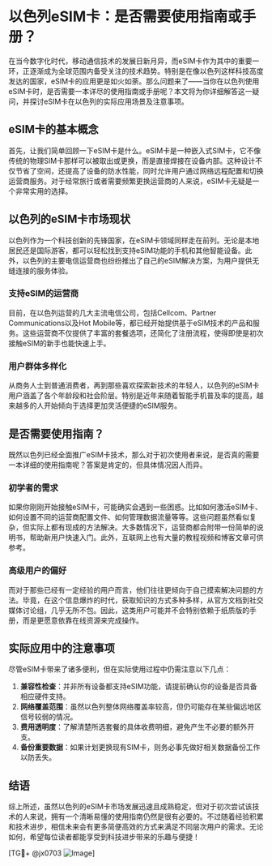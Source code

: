# 以色列eSIM卡：是否需要使用指南或手册？

在当今数字化时代，移动通信技术的发展日新月异，而eSIM卡作为其中的重要一环，正逐渐成为全球范围内备受关注的技术趋势。特别是在像以色列这样科技高度发达的国家，eSIM卡的应用更是如火如荼。那么问题来了——当你在以色列使用eSIM卡时，是否需要一本详尽的使用指南或手册呢？本文将为你详细解答这一疑问，并探讨eSIM卡在以色列的实际应用场景及注意事项。

## eSIM卡的基本概念

首先，让我们简单回顾一下eSIM卡是什么。eSIM卡是一种嵌入式SIM卡，它不像传统的物理SIM卡那样可以被取出或更换，而是直接焊接在设备内部。这种设计不仅节省了空间，还提高了设备的防水性能，同时允许用户通过网络远程配置和切换运营商服务。对于经常旅行或者需要频繁更换运营商的人来说，eSIM卡无疑是一个非常实用的选择。

## 以色列的eSIM卡市场现状

以色列作为一个科技创新的先锋国家，在eSIM卡领域同样走在前列。无论是本地居民还是国际游客，都可以轻松找到支持eSIM功能的手机和其他智能设备。此外，以色列的主要电信运营商也纷纷推出了自己的eSIM解决方案，为用户提供无缝连接的服务体验。

### 支持eSIM的运营商

目前，在以色列运营的几大主流电信公司，包括Cellcom、Partner Communications以及Hot Mobile等，都已经开始提供基于eSIM技术的产品和服务。这些运营商不仅提供了丰富的套餐选项，还简化了注册流程，使得即使是初次接触eSIM的新手也能快速上手。

### 用户群体多样化

从商务人士到普通消费者，再到那些喜欢探索新技术的年轻人，以色列的eSIM卡用户涵盖了各个年龄段和社会阶层。特别是近年来随着智能手机普及率的提高，越来越多的人开始倾向于选择更加灵活便捷的eSIM服务。

## 是否需要使用指南？

既然以色列已经全面推广eSIM卡技术，那么对于初次使用者来说，是否真的需要一本详细的使用指南呢？答案是肯定的，但具体情况因人而异。

### 初学者的需求

如果你刚刚开始接触eSIM卡，可能确实会遇到一些困惑。比如如何激活eSIM卡、如何设置不同的运营商配置文件、如何管理数据流量等等。这些问题虽然看似复杂，但实际上都有现成的方法解决。大多数情况下，运营商都会附带一份简单的说明书，帮助新用户快速入门。此外，互联网上也有大量的教程视频和博客文章可供参考。

### 高级用户的偏好

而对于那些已经有一定经验的用户而言，他们往往更倾向于自己摸索解决问题的方法。毕竟，在这个信息爆炸的时代，获取知识的方式多种多样，从官方文档到社交媒体讨论组，几乎无所不包。因此，这类用户可能并不会特别依赖于纸质版的手册，而是更愿意依靠在线资源来完成操作。

## 实际应用中的注意事项

尽管eSIM卡带来了诸多便利，但在实际使用过程中仍需注意以下几点：

1. **兼容性检查**：并非所有设备都支持eSIM功能，请提前确认你的设备是否具备相应硬件支持。
2. **网络覆盖范围**：虽然以色列整体网络覆盖率较高，但仍可能存在某些偏远地区信号较弱的情况。
3. **费用透明度**：了解清楚所选套餐的具体收费明细，避免产生不必要的额外开支。
4. **备份重要数据**：如果计划更换现有SIM卡，则务必事先做好相关数据备份工作以防丢失。

## 结语

综上所述，虽然以色列的eSIM卡市场发展迅速且成熟稳定，但对于初次尝试该技术的人来说，拥有一个清晰易懂的使用指南仍然是很有必要的。不过随着经验积累和技术进步，相信未来会有更多简便高效的方式来满足不同层次用户的需求。无论如何，希望每位读者都能享受到科技进步带来的乐趣与便捷！

[TG💪+ @jx0703 ![Image](https://github.com/user-attachments/assets/dbca1d08-cadb-493c-b0ec-ad6f7a83f270)]
